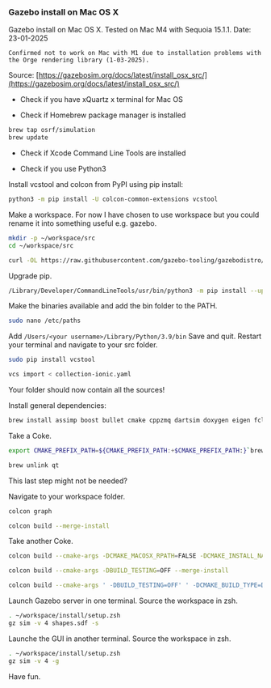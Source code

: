 ### Gazebo install on Mac OS X

Gazebo install on Mac OS X. Tested on Mac M4 with Sequoia 15.1.1. Date: 23-01-2025

    Confirmed not to work on Mac with M1 due to installation problems with the Orge rendering library (1-03-2025). 

Source: [https://gazebosim.org/docs/latest/install_osx_src/](https://gazebosim.org/docs/latest/install_osx_src/)

- Check if you have xQuartz x terminal for Mac OS

- Check if Homebrew package manager is installed

```bash
brew tap osrf/simulation
brew update
```

- Check if Xcode Command Line Tools are installed

- Check if you use Python3

Install vcstool and colcon from PyPI using pip install:

```bash
python3 -m pip install -U colcon-common-extensions vcstool
```

Make a workspace. For now I have chosen to use workspace but you could rename it into something useful e.g. gazebo.

```bash
mkdir -p ~/workspace/src
cd ~/workspace/src
```

```bash
curl -OL https://raw.githubusercontent.com/gazebo-tooling/gazebodistro/master/collection-ionic.yaml
```

Upgrade pip.
```bash
/Library/Developer/CommandLineTools/usr/bin/python3 -m pip install --upgrade pip
```

Make the binaries available and add the bin folder to the PATH.

```bash
sudo nano /etc/paths
```

Add `/Users/<your username>/Library/Python/3.9/bin`
Save and quit. Restart your terminal and navigate to your src folder.

```bash
sudo pip install vcstool
```

```bash
vcs import < collection-ionic.yaml
```

Your folder should now contain all the sources!

Install general dependencies:

```bash
brew install assimp boost bullet cmake cppzmq dartsim doxygen eigen fcl ffmpeg flann freeimage freetype gdal gflags google-benchmark gts ipopt jsoncpp libccd libyaml libzzip libzip nlopt ode open-scene-graph ossp-uuid ogre1.9 ogre2.3 pkg-config protobuf qt@5 qwt-qt5 rapidjson ruby tbb tinyxml tinyxml2 urdfdom zeromq
```

Take a Coke.

```bash
export CMAKE_PREFIX_PATH=${CMAKE_PREFIX_PATH:+$CMAKE_PREFIX_PATH:}`brew --prefix qt@5`
```

```bash
brew unlink qt
```
This last step might not be needed?

Navigate to your workspace folder.

```bash
colcon graph
```

```bash
colcon build --merge-install
```

Take another Coke.

```bash
colcon build --cmake-args -DCMAKE_MACOSX_RPATH=FALSE -DCMAKE_INSTALL_NAME_DIR=$(pwd)/install/lib --merge-install
```

```bash
colcon build --cmake-args -DBUILD_TESTING=OFF --merge-install
```

```bash
colcon build --cmake-args ' -DBUILD_TESTING=OFF' ' -DCMAKE_BUILD_TYPE=Debug' --merge-install
```

Launch Gazebo server in one terminal.
Source the workspace in zsh.

```bash
. ~/workspace/install/setup.zsh
gz sim -v 4 shapes.sdf -s
```

Launche the GUI in another terminal.
Source the workspace in zsh.

```bash
. ~/workspace/install/setup.zsh
gz sim -v 4 -g
```

Have fun.